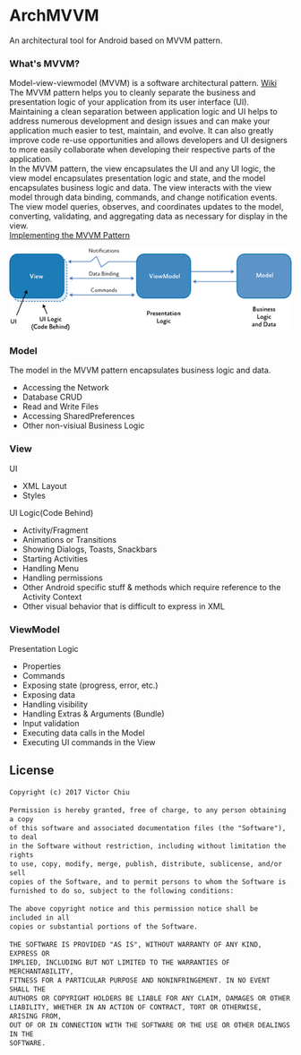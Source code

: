  ArchMVVM
============

An architectural tool for Android based on MVVM pattern.

### What's MVVM?  
Model-view-viewmodel (MVVM) is a software architectural pattern. [Wiki](https://en.wikipedia.org/wiki/Model-view-viewmodel)  
The MVVM pattern helps you to cleanly separate the business 
and presentation logic of your application from its user interface (UI). 
Maintaining a clean separation between application logic and UI 
helps to address numerous development and design issues and 
can make your application much easier to test, maintain, and evolve. 
It can also greatly improve code re-use opportunities and 
allows developers and UI designers to more easily collaborate 
when developing their respective parts of the application.  
In the MVVM pattern, the view encapsulates the UI and any UI logic, 
the view model encapsulates presentation logic and state, 
and the model encapsulates business logic and data. The view interacts 
with the view model through data binding, commands, 
and change notification events. The view model queries, observes, 
and coordinates updates to the model, converting, validating, 
and aggregating data as necessary for display in the view.  
[Implementing the MVVM Pattern](https://msdn.microsoft.com/en-us/library/gg405484.aspx)
  
![The MVVM classes and their interactions](images/mvvm-classes-and-interactions.png)  

### Model
The model in the MVVM pattern encapsulates business logic and data. 
* Accessing the Network
* Database CRUD
* Read and Write Files
* Accessing SharedPreferences
* Other non-visiual Business Logic

### View
UI
* XML Layout
* Styles

UI Logic(Code Behind)
* Activity/Fragment
* Animations or Transitions
* Showing Dialogs, Toasts, Snackbars
* Starting Activities
* Handling Menu
* Handling permissions
* Other Android specific stuff & methods which require reference to the Activity Context
* Other visual behavior that is difficult to express in XML

### ViewModel
Presentation Logic
* Properties
* Commands
* Exposing state (progress, error, etc.)
* Exposing data
* Handling visibility
* Handling Extras & Arguments (Bundle)
* Input validation
* Executing data calls in the Model
* Executing UI commands in the View 

License
-------

    Copyright (c) 2017 Victor Chiu

    Permission is hereby granted, free of charge, to any person obtaining a copy
    of this software and associated documentation files (the "Software"), to deal
    in the Software without restriction, including without limitation the rights
    to use, copy, modify, merge, publish, distribute, sublicense, and/or sell
    copies of the Software, and to permit persons to whom the Software is
    furnished to do so, subject to the following conditions:

    The above copyright notice and this permission notice shall be included in all
    copies or substantial portions of the Software.

    THE SOFTWARE IS PROVIDED "AS IS", WITHOUT WARRANTY OF ANY KIND, EXPRESS OR
    IMPLIED, INCLUDING BUT NOT LIMITED TO THE WARRANTIES OF MERCHANTABILITY,
    FITNESS FOR A PARTICULAR PURPOSE AND NONINFRINGEMENT. IN NO EVENT SHALL THE
    AUTHORS OR COPYRIGHT HOLDERS BE LIABLE FOR ANY CLAIM, DAMAGES OR OTHER
    LIABILITY, WHETHER IN AN ACTION OF CONTRACT, TORT OR OTHERWISE, ARISING FROM,
    OUT OF OR IN CONNECTION WITH THE SOFTWARE OR THE USE OR OTHER DEALINGS IN THE
    SOFTWARE.
